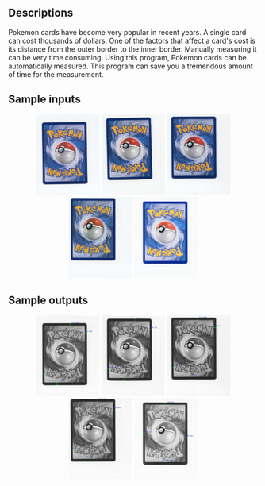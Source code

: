 ## Descriptions

Pokemon cards have become very popular in recent years. A single card can cost thousands of dollars. One of the factors that affect a card's cost is its distance from the outer border to the inner border. Manually measuring it can be very time consuming. Using this program, Pokemon cards can be automatically measured. This program can save you a tremendous amount of time for the measurement.

## Sample inputs
<p align="center">
	<img src="sources/0217B004.jpg" width="128"/>
	<img src="sources/0217B007.jpg" width="128"/>
	<img src="sources/0217B014.jpg" width="128"/>
	<img src="sources/0217B044.jpg" width="128"/>
	<img src="sources/0217B025.jpg" width="128"/>
</p>

## Sample outputs
<p align="center">
	<img src="outputs/0217B004.jpg" width="128"/>
	<img src="outputs/0217B007.jpg" width="128"/>
	<img src="outputs/0217B014.jpg" width="128"/>
	<img src="outputs/0217B044.jpg" width="128"/>
	<img src="outputs/0217B025.jpg" width="128"/>
</p>